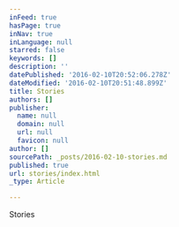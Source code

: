```yaml
---
inFeed: true
hasPage: true
inNav: true
inLanguage: null
starred: false
keywords: []
description: ''
datePublished: '2016-02-10T20:52:06.278Z'
dateModified: '2016-02-10T20:51:48.899Z'
title: Stories
authors: []
publisher:
  name: null
  domain: null
  url: null
  favicon: null
author: []
sourcePath: _posts/2016-02-10-stories.md
published: true
url: stories/index.html
_type: Article

---
```

Stories